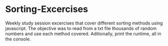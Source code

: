 # Sorting-Excercises
Weekly study session excercises that cover different sorting methods using javascript. The objective was to read from a txt file thousands of random numbers and use each method covered. Aditionally, print the runtime, all in the console.
